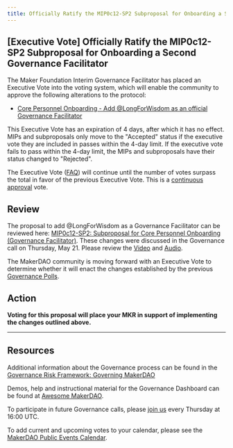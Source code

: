 ```yaml
---
title: Officially Ratify the MIP0c12-SP2 Subproposal for Onboarding a Second Governance Facilitator
---
```

## [Executive Vote] Officially Ratify the MIP0c12-SP2 Subproposal for Onboarding a Second Governance Facilitator

The Maker Foundation Interim Governance Facilitator has placed an Executive Vote into the voting system, which will enable the community to approve the following alterations to the protocol:

- [Core Personnel Onboarding - Add @LongForWisdom as an official Governance Facilitator](https://vote.makerdao.com/polling-proposal/qmugi8agwf9nwhwdbdpbaszbchrwdggkykqhy5mz4x5flb)

This Executive Vote has an expiration of 4 days, after which it has no effect. MIPs and subproposals only move to the "Accepted" status if the executive vote they are included in passes within the 4-day limit. If the executive vote fails to pass within the 4-day limit, the MIPs and subproposals have their status changed to "Rejected".

The Executive Vote ([FAQ](https://community-development.makerdao.com/makerdao-mcd-faqs/faqs#governance)) will continue until the number of votes surpass the total in favor of the previous Executive Vote. This is a [continuous approval](https://community-development.makerdao.com/makerdao-mcd-faqs/faqs/governance#what-is-continuous-approval-voting) vote.

## Review

The proposal to add @LongForWisdom as a Governance Facilitator can be reviewed here: [MIP0c12-SP2: Subproposal for Core Personnel Onboarding (Governance Facilitator)](https://forum.makerdao.com/t/mip0c12-sp2-subproposal-for-core-personnel-onboarding-governance-facilitator/2351). These changes were discussed in the Governance call on Thursday, May 21. Please review the [Video](https://www.youtube.com/playlist?list=PLLzkWCj8ywWNq5-90-Id6VPSsrk4OWVan) and [Audio](https://soundcloud.com/makerdao/sets/governance-calls).

The MakerDAO community is moving forward with an Executive Vote to determine whether it will enact the changes established by the previous [Governance Polls](https://vote.makerdao.com/polling).

## Action

**Voting for this proposal will place your MKR in support of implementing the changes outlined above.**

---

## Resources

Additional information about the Governance process can be found in the [Governance Risk Framework: Governing MakerDAO](https://community-development.makerdao.com/governance/governance-risk-framework)

Demos, help and instructional material for the Governance Dashboard can be found at [Awesome MakerDAO](https://awesome.makerdao.com/#voting).

To participate in future Governance calls, please [join us](https://community-development.makerdao.com/governance/governance-and-risk-meetings) every Thursday at 16:00 UTC.

To add current and upcoming votes to your calendar, please see the [MakerDAO Public Events Calendar](https://calendar.google.com/calendar/embed?src=makerdao.com_3efhm2ghipksegl009ktniomdk%40group.calendar.google.com&ctz=America%2FLos_Angeles).